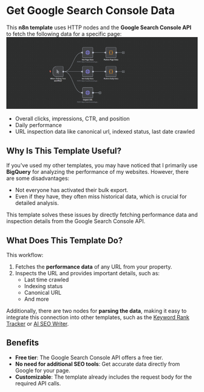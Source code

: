 # Get Google Search Console Data

This **n8n template** uses HTTP nodes and the **Google Search Console API** to fetch the following data for a specific page:
![n8n-automation-get-gsc-data](./n8n-automation-get-gsc-data.png)

- Overall clicks, impressions, CTR, and position
- Daily performance
- URL inspection data like canonical url, indexed status, last date crawled

## Why Is This Template Useful?

If you've used my other templates, you may have noticed that I primarily use **BigQuery** for analyzing the performance of my websites. However, there are some disadvantages:

- Not everyone has activated their bulk export.
- Even if they have, they often miss historical data, which is crucial for detailed analysis.

This template solves these issues by directly fetching performance data and inspection details from the Google Search Console API.


## What Does This Template Do?

This workflow:

1. Fetches the **performance data** of any URL from your property.
2. Inspects the URL and provides important details, such as:
   - Last time crawled
   - Indexing status
   - Canonical URL
   - And more

Additionally, there are two nodes for **parsing the data**, making it easy to integrate this connection into other templates, such as the  [Keyword Rank Tracker](../keyword-rank-tracker/readme.md) or [AI SEO Writer](../gsc-ai-seo-writer/readme.md).


## Benefits

- **Free tier**: The Google Search Console API offers a free tier.
- **No need for additional SEO tools**: Get accurate data directly from Google for your page.
- **Customizable**: The template already includes the request body for the required API calls.
